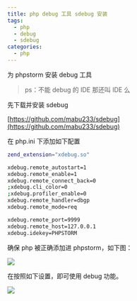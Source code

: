 ```yaml
---
title: php debug 工具 sdebug 安装
tags:
  - php
  - debug
  - sdebug
categories:
  - php
---
```



为 phpstorm 安装 debug 工具



> ps：不能 debug 的 IDE 那还叫 IDE 么

<!-- more -->

先下载并安装 sdebug



[https://github.com/mabu233/sdebug](https://github.com/mabu233/sdebug)

在 php.ini 下添加如下配置



```bash
zend_extension="xdebug.so"

xdebug.remote_autostart=1
xdebug.remote_enable=1
xdebug.remote_connect_back=0
;xdebug.cli_color=0
;xdebug.profiler_enable=0
xdebug.remote_handler=dbgp
xdebug.remote_mode=req

xdebug.remote_port=9999
xdebug.remote_host=127.0.0.1
xdebug.idekey=PHPSTORM
```



确保 php 被正确添加进 phpstorm，如下图：



![](http://img.i6miao.cn/phpstorm.png)



在按照如下设置，即可使用 debug 功能。

![](http://img.i6miao.cn/phpstormdebug.png)
